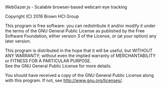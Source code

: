 WebGazer.js - Scalable browser-based webcam eye tracking

Copyright (C) 2016 Brown HCI Group

This program is free software: you can redistribute it and/or modify
it under the terms of the GNU General Public License as published by
the Free Software Foundation, either version 3 of the License, or
(at your option) any later version.

This program is distributed in the hope that it will be useful, 
but WITHOUT ANY WARRANTY; without even the implied warranty of 
MERCHANTABILITY or FITNESS FOR A PARTICULAR PURPOSE.  
See the GNU General Public License for more details.

You should have received a copy of the GNU General Public License along with this program. If not, see <http://www.gnu.org/licenses/>.
